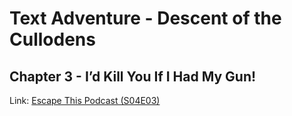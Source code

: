 # Text Adventure - Descent of the Cullodens
## Chapter 3 - I’d Kill You If I Had My Gun!

Link: [Escape This Podcast (S04E03)](http://www.escapethispodcast.com/e/descent-of-the-cullodens-chapter-3-id-kill-you-if-i-had-my-gun-ft-triple-jeopardy-lee-amy-and-alistair/)